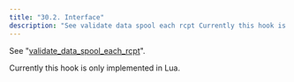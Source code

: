 ```yaml
---
title: "30.2. Interface"
description: "See validate data spool each rcpt Currently this hook is only implemented in Lua..."
---
```


See "[validate_data_spool_each_rcpt](https://support.messagesystems.com/docs/web-c-api/hooks.core.validate_data_spool_each_rcpt)".

Currently this hook is only implemented in Lua.